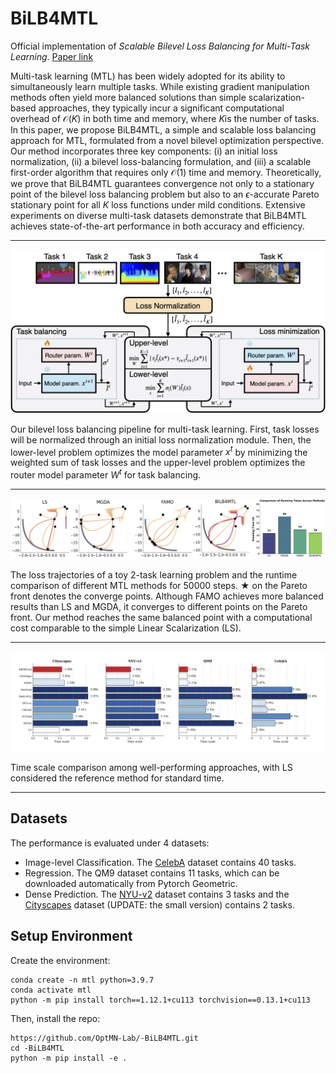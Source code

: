 # BiLB4MTL
Official implementation of *Scalable Bilevel Loss Balancing for Multi-Task Learning*. [Paper link](https://www.arxiv.org/abs/2502.08585)

Multi-task learning (MTL) has been widely adopted for its ability to simultaneously learn multiple tasks. While existing gradient manipulation methods often yield more balanced solutions than simple scalarization-based approaches, they typically incur a significant computational overhead of 
$\mathcal{O}(K)$ in both time and memory, where $K$is the number of tasks. In this paper, we propose BiLB4MTL, a simple and scalable loss balancing approach for MTL, formulated from a novel bilevel optimization perspective. Our method incorporates three key components: (i) an initial loss normalization, (ii) a bilevel loss-balancing formulation, and (iii) a scalable first-order algorithm that requires only $\mathcal{O}(1)$ time and memory. Theoretically, we prove that BiLB4MTL guarantees convergence not only to a stationary point of the bilevel loss balancing problem but also to an $\epsilon$-accurate Pareto stationary point for all $K$ loss functions under mild conditions. Extensive experiments on diverse multi-task datasets demonstrate that BiLB4MTL achieves state-of-the-art performance in both accuracy and efficiency.

---

<p align="center"> 
    <img src="https://github.com/OptMN-Lab/-BiLB4MTL/blob/main/figs/flowchart.png" width="800">
</p>

Our bilevel loss balancing pipeline for multi-task learning. First, task losses will be normalized through an initial loss normalization module. Then, the lower-level problem optimizes the model parameter $x^t$ by minimizing the weighted sum of task losses and the upper-level problem optimizes the router model parameter $W^t$ for task balancing.

---

<p align="center"> 
    <img src="https://github.com/OptMN-Lab/-BiLB4MTL/blob/main/figs/toy_example.png" width="800">
</p>

The loss trajectories of a toy 2-task learning problem and the runtime comparison of different MTL methods for 50000 steps. ★ on the Pareto front denotes the converge points. Although FAMO achieves more balanced results than LS and MGDA, it converges to different points on the Pareto front. Our method reaches the same balanced point with a computational cost comparable to the simple Linear Scalarization (LS). 

---

<p align="center"> 
    <img src="https://github.com/OptMN-Lab/-BiLB4MTL/blob/main/figs/trainingtime_comparison_4datasets.png" width="800">
</p>

Time scale comparison among well-performing approaches, with LS considered the reference method for standard time.

---

## Datasets
The performance is evaluated under 4 datasets:
 - Image-level Classification. The [CelebA](https://mmlab.ie.cuhk.edu.hk/projects/CelebA.html) dataset contains 40 tasks.
 - Regression. The QM9 dataset contains 11 tasks, which can be downloaded automatically from Pytorch Geometric.
 - Dense Prediction. The [NYU-v2](https://github.com/lorenmt/mtan) dataset contains 3 tasks and the [Cityscapes](https://github.com/lorenmt/mtan) dataset (UPDATE: the small version) contains 2 tasks.


## Setup Environment
Create the environment:
```
conda create -n mtl python=3.9.7
conda activate mtl
python -m pip install torch==1.12.1+cu113 torchvision==0.13.1+cu113
```
Then, install the repo:
```
https://github.com/OptMN-Lab/-BiLB4MTL.git
cd -BiLB4MTL
python -m pip install -e .
```

